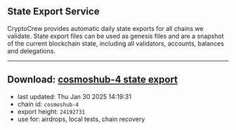 ## State Export Service
CryptoCrew provides automatic daily state exports for all chains we validate. State export files can be used as genesis files and are a snapshot of the current blockchain state, including all validators, accounts, balances and delegations.

---
**Download: [cosmoshub-4 state export](https://dl-eu2.ccvalidators.com/SERVICE/cosmoshub/cosmoshub-4_export_24192731.json)**
---

- last updated: Thu Jan 30 2025 14:19:31
- chain id: `cosmoshub-4`
- export height: `24192731`
- use for: airdrops, local tests, chain recovery
